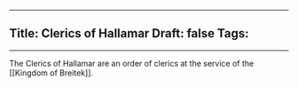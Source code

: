 
---
Title: Clerics of Hallamar
Draft: false
Tags:
  - 
---

The Clerics of Hallamar are an order of clerics at the service of the [[Kingdom of Breitek]]. 